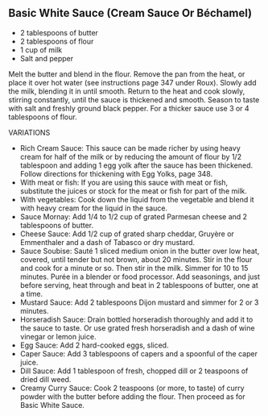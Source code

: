 ## Basic White Sauce (Cream Sauce Or Béchamel)

- 2 tablespoons of butter
- 2 tablespoons of flour
- 1 cup of milk
- Salt and pepper

Melt the butter and blend in the flour. Remove the pan from the heat, or place it over hot water (see instructions page 347 under Roux). Slowly add the milk, blending it in until smooth. Return to the heat and cook slowly, stirring constantly, until the sauce is thickened and smooth. Season to taste with salt and freshly ground black pepper. For a thicker sauce use 3 or 4 tablespoons of flour.

VARIATIONS

- Rich Cream Sauce: This sauce can be made richer by using heavy cream for half of the milk or by reducing the amount of flour by 1/2 tablespoon and adding 1 egg yolk after the sauce has been thickened. Follow directions for thickening with Egg Yolks, page 348.
- With meat or fish: If you are using this sauce with meat or fish, substitute the juices or stock for the meat or fish for part of the milk.
- With vegetables: Cook down the liquid from the vegetable and blend it with heavy cream for the liquid in the sauce.
- Sauce Mornay: Add 1/4 to 1/2 cup of grated Parmesan cheese and 2 tablespoons of butter.
- Cheese Sauce: Add 1/2 cup of grated sharp cheddar, Gruyère or Emmenthaler and a dash of Tabasco or dry mustard.
- Sauce Soubise: Sauté 1 sliced medium onion in the butter over low heat, covered, until tender but not brown, about 20 minutes. Stir in the flour and cook for a minute or so. Then stir in the milk. Simmer for 10 to 15 minutes. Purée in a blender or food processor. Add seasonings, and just before serving, heat through and beat in 2 tablespoons of butter, one at a time.
- Mustard Sauce: Add 2 tablespoons Dijon mustard and simmer for 2 or 3 minutes.
- Horseradish Sauce: Drain bottled horseradish thoroughly and add it to the sauce to taste. Or use grated fresh horseradish and a dash of wine vinegar or lemon juice.
- Egg Sauce: Add 2 hard-cooked eggs, sliced.
- Caper Sauce: Add 3 tablespoons of capers and a spoonful of the caper juice.
- Dill Sauce: Add 1 tablespoon of fresh, chopped dill or 2 teaspoons of dried dill weed.
- Creamy Curry Sauce: Cook 2 teaspoons (or more, to taste) of curry powder with the butter before adding the flour. Then proceed as for Basic White Sauce.
